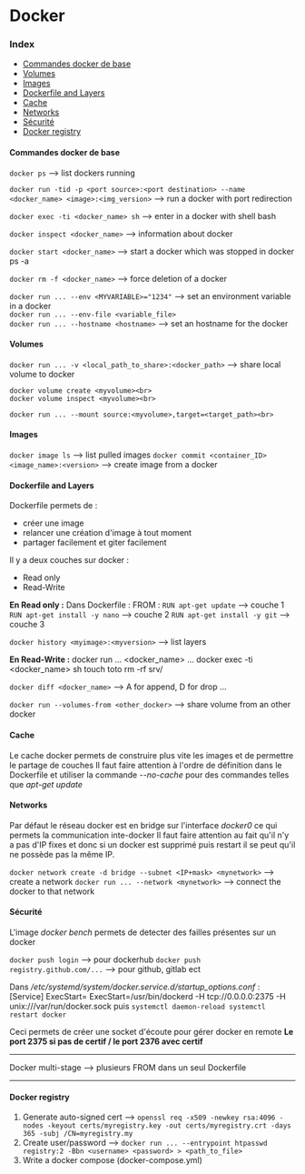 # Docker    

### Index
- [Commandes docker de base](#commandes-docker-de-base)
- [Volumes](#volumes)
- [Images](#images)
- [Dockerfile and Layers](#dockerfile-and-layers)
- [Cache](#cache)
- [Networks](#networks)
- [Sécurité](#securite)
- [Docker registry](#docker-registry)
    
    
#### Commandes docker de base
`docker ps` --> list dockers running<br>
    
`docker run -tid -p <port source>:<port destination> --name <docker_name> <image>:<img_version>` --> run a docker with port redirection<br>
    
`docker exec -ti <docker_name> sh` --> enter in a docker with shell bash<br>
    
`docker inspect <docker_name>` --> information about docker<br>
    
`docker start <docker_name>` --> start a docker which was stopped in docker ps -a<br>
    
`docker rm -f <docker_name>` --> force deletion of a docker<br>
    
`docker run ... --env <MYVARIABLE>="1234"` --> set an environment variable in a docker<br>
`docker run ... --env-file <variable_file>`<br>
`docker run ... --hostname <hostname>` --> set an hostname for the docker<br>
    
#### Volumes
`docker run ... -v <local_path_to_share>:<docker_path>` --> share local volume to docker<br>
    
    docker volume create <myvolume><br>
    docker volume inspect <myvolume><br>
    
    docker run ... --mount source:<myvolume>,target=<target_path><br>
    
#### Images
`docker image ls` --> list pulled images
`docker commit <container_ID> <image_name>:<version>` --> create image from a docker

#### Dockerfile and Layers
Dockerfile permets de : 
- créer une image
- relancer une création d'image à tout moment
- partager facilement et giter facilement

Il y a deux couches sur docker :
  - Read only
  - Read-Write
  
**En Read only :**
Dans Dockerfile :
    FROM <image>:<version>
`RUN apt-get update` --> couche 1
`RUN apt-get install -y nano` --> couche 2
`RUN apt-get install -y git` --> couche 3

`docker history <myimage>:<myversion>`   --> list layers

**En Read-Write :**
    docker run ... <docker_name> ...
    docker exec -ti <docker_name> sh
    touch toto
    rm -rf srv/
    
`docker diff <docker_name>` --> A for append, D for drop ...

`docker run --volumes-from <other_docker>` --> share volume from an other docker

#### Cache 
Le cache docker permets de construire plus vite les images et de permettre le partage de couches
Il faut faire attention à l'ordre de définition dans le Dockerfile et utiliser la commande *--no-cache* pour des commandes telles que *apt-get update*

#### Networks
Par défaut le réseau docker est en bridge sur l'interface *docker0* ce qui permets la communication inte-docker
Il faut faire attention au fait qu'il n'y a pas d'IP fixes et donc si un docker est supprimé puis restart il se peut qu'il ne possède pas la même IP.

`docker network create -d bridge --subnet <IP+mask> <mynetwork>` --> create a network
`docker run ... --network <mynetwork>` --> connect the docker to that network
    
#### Sécurité
L'image *docker bench* permets de detecter des failles présentes sur un docker

`docker push login`  --> pour dockerhub
`docker push registry.github.com/...` --> pour github, gitlab ect
    
Dans */etc/systemd/system/docker.service.d/startup_options.conf* :
    [Service]
    ExecStart=
    ExecStart=/usr/bin/dockerd -H tcp://0.0.0.0:2375 -H unix:///var/run/docker.sock
puis
`systemctl daemon-reload
systemctl restart docker`

Ceci permets de créer une socket d'écoute pour gérer docker en remote
**Le port 2375 si pas de certif / le port 2376 avec certif**

-----------------------------------------------------------------------

Docker multi-stage --> plusieurs FROM dans un seul Dockerfile

-----------------------------------------------------------------------

#### Docker registry
1) Generate auto-signed cert --> `openssl req -x509 -newkey rsa:4096 -nodes -keyout certs/myregistry.key -out certs/myregistry.crt -days 365 -subj /CN=myregistry.my`
2) Create user/password --> `docker run ... --entrypoint htpasswd registry:2 -Bbn <username> <password> > <path_to_file>`
3) Write a docker compose (docker-compose.yml)
